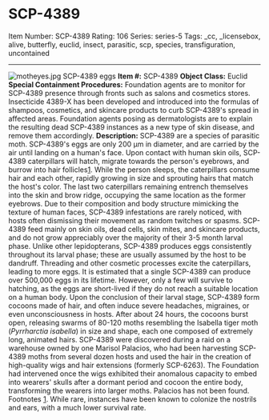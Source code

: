 # SCP-4389
Item Number: SCP-4389
Rating: 106
Series: series-5
Tags: _cc, _licensebox, alive, butterfly, euclid, insect, parasitic, scp, species, transfiguration, uncontained

---

![motheyes.jpg](https://scp-wiki.wdfiles.com/local--files/scp-4389/motheyes.jpg)
SCP-4389 eggs
**Item #:** SCP-4389
**Object Class:** Euclid
**Special Containment Procedures:** Foundation agents are to monitor for SCP-4389 presence through fronts such as salons and cosmetics stores. Insecticide 4389-X has been developed and introduced into the formulas of shampoos, cosmetics, and skincare products to curb SCP-4389's spread in affected areas. Foundation agents posing as dermatologists are to explain the resulting dead SCP-4389 instances as a new type of skin disease, and remove them accordingly.
**Description:** SCP-4389 are a species of parasitic moth.
SCP-4389's eggs are only 200 µm in diameter, and are carried by the air until landing on a human's face. Upon contact with human skin oils, SCP-4389 caterpillars will hatch, migrate towards the person's eyebrows, and burrow into hair follicles[1](javascript:;). While the person sleeps, the caterpillars consume hair and each other, rapidly growing in size and sprouting hairs that match the host's color. The last two caterpillars remaining entrench themselves into the skin and brow ridge, occupying the same location as the former eyebrows.
Due to their composition and body structure mimicking the texture of human faces, SCP-4389 infestations are rarely noticed, with hosts often dismissing their movement as random twitches or spasms. SCP-4389 feed mainly on skin oils, dead cells, skin mites, and skincare products, and do not grow appreciably over the majority of their 3-5 month larval phase.
Unlike other lepidopterans, SCP-4389 produces eggs consistently throughout its larval phase; these are usually assumed by the host to be dandruff. Threading and other cosmetic processes excite the caterpillars, leading to more eggs. It is estimated that a single SCP-4389 can produce over 500,000 eggs in its lifetime. However, only a few will survive to hatching, as the eggs are short-lived if they do not reach a suitable location on a human body.
Upon the conclusion of their larval stage, SCP-4389 form cocoons made of hair, and often induce severe headaches, migraines, or even unconsciousness in hosts. After about 24 hours, the cocoons burst open, releasing swarms of 80-120 moths resembling the Isabella tiger moth (_Pyrrharctia isabella_) in size and shape, each one composed of extremely long, animated hairs.
SCP-4389 were discovered during a raid on a warehouse owned by one Marisol Palacios, who had been harvesting SCP-4389 moths from several dozen hosts and used the hair in the creation of high-quality wigs and hair extensions (formerly SCP-6263). The Foundation had intervened once the wigs exhibited their anomalous capacity to embed into wearers' skulls after a dormant period and cocoon the entire body, transforming the wearers into larger moths. Palacios has not been found.
Footnotes
[1](javascript:;). While rare, instances have been known to colonize the nostrils and ears, with a much lower survival rate.